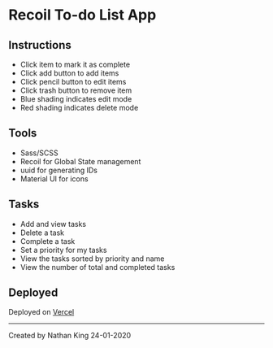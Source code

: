 # Recoil To-do List App

## Instructions

- Click item to mark it as complete
- Click add button to add items
- Click pencil button to edit items
- Click trash button to remove item
- Blue shading indicates edit mode
- Red shading indicates delete mode

## Tools

- Sass/SCSS
- Recoil for Global State management
- uuid for generating IDs
- Material UI for icons

## Tasks

- Add and view tasks
- Delete a task
- Complete a task
- Set a priority for my tasks
- View the tasks sorted by priority and name
- View the number of total and completed tasks

## Deployed

Deployed on [Vercel](https://recoil-todo-app.vercel.app/)
__________________

Created by Nathan King 24-01-2020
